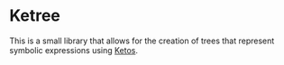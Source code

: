 # Ketree

This is a small library that allows for the creation of trees that represent symbolic expressions using [Ketos](https://github.com/murarth/ketos).

